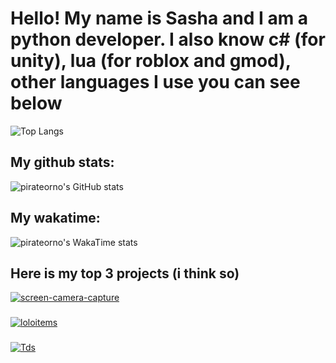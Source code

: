 # Hello! My name is Sasha and I am a python developer. I also know c# (for unity), lua (for roblox and gmod), other languages I use you can see below
![Top Langs](https://github-readme-stats.vercel.app/api/top-langs/?username=pirateorno&langs_count=5&layout=donut&theme=dark)

## My github stats:
![pirateorno's GitHub stats](https://github-readme-stats.vercel.app/api?username=pirateorno&theme=dark&show_icons=true)

## My wakatime:
![pirateorno's WakaTime stats](https://github-readme-stats.vercel.app/api/wakatime?username=pirateorno&theme=dark)

## Here is my top 3 projects (i think so)
[![screen-camera-capture](https://github-readme-stats.vercel.app/api/pin/?username=pirateorno&repo=screen-camera-capture&show_owner=true&theme=dark)](https://github.com/pirateorno/screen-camera-capture)
###
[![loloitems](https://github-readme-stats.vercel.app/api/pin/?username=pirateorno&repo=loloitems&show_owner=true&theme=dark)](https://github.com/pirateorno/loloitems)
###
[![Tds](https://github-readme-stats.vercel.app/api/pin/?username=pirateorno&repo=Tds&show_owner=true&theme=dark)](https://github.com/pirateorno/Tds)


<!--
**pirateorno/pirateorno** is a ✨ _special_ ✨ repository because its `README.md` (this file) appears on your GitHub profile.

Here are some ideas to get you started:

- 🔭 I’m currently working on ...
- 🌱 I’m currently learning ...
- 👯 I’m looking to collaborate on ...
- 🤔 I’m looking for help with ...
- 💬 Ask me about ...
- 📫 How to reach me: ...
- 😄 Pronouns: ...
- ⚡ Fun fact: ...
-->
